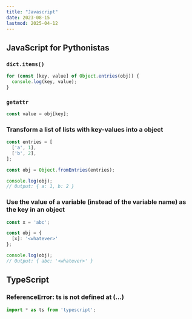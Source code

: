 ```yaml
---
title: "Javascript"
date: 2023-08-15
lastmod: 2025-04-12
---
```


## JavaScript for Pythonistas

### `dict.items()`
```javascript
for (const [key, value] of Object.entries(obj)) {
  console.log(key, value);
}
```


### `getattr`
```javascript
const value = obj[key];
```


### Transform a list of lists with key-values into a object
```javascript
const entries = [
  ['a', 1],
  ['b', 2],
];

const obj = Object.fromEntries(entries);

console.log(obj);
// Output: { a: 1, b: 2 }

```

### Use the value of a variable (instead of the variable name) as the key in an object
```javascript
const x = 'abc';

const obj = {
  [x]: '<whatever>'
};

console.log(obj);
// Output: { abc: '<whatever>' }

```

## TypeScript
### ReferenceError: ts is not defined at (...)
```typescript
import * as ts from 'typescript';
```

